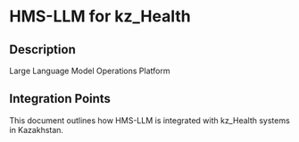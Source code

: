 # HMS-LLM for kz_Health

## Description

Large Language Model Operations Platform

## Integration Points

This document outlines how HMS-LLM is integrated with kz_Health systems in Kazakhstan.
